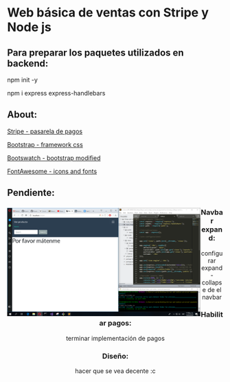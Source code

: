 # Web básica de ventas con Stripe y Node js

## Para preparar los paquetes utilizados en backend:

npm init -y

npm i express express-handlebars

## About:

[Stripe - pasarela de pagos](https://stripe.com/about)

[Bootstrap - framework css](https://getbootstrap.com)

[Bootswatch - bootstrap modified](https://bootswatch.com)

[FontAwesome - icons and fonts](https://fontawesome.com)

## Pendiente:

<div align="center">
  
  <p>
    <img align="left" src="https://github.com/RicardoGuevara/Stripe-and-nodejs-universal-payments/blob/master/repo_images/Captura.PNG" width="450" />  
    <h3>Navbar expand: </h3>
    configurar expand-collapse de el navbar
    <h3>Habilitar pagos: </h3>
    terminar implementación de pagos
    <h3>Diseño: </h3>
    hacer que se vea decente :c
  </p>
  
</div>
